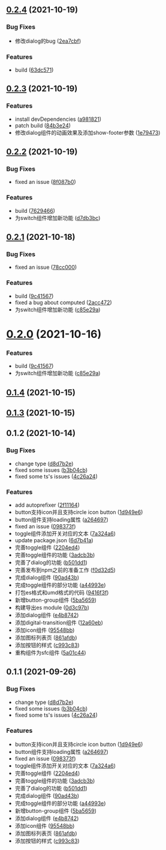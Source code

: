 ## [0.2.4](https://github.com/xiaohaifengke/Titans-UI/compare/v0.2.3...v0.2.4) (2021-10-19)


### Bug Fixes

* 修改dialog的bug ([2ea7cbf](https://github.com/xiaohaifengke/Titans-UI/commit/2ea7cbf50d315c2fdddf4842ca0669574d380377))


### Features

* build ([63dc571](https://github.com/xiaohaifengke/Titans-UI/commit/63dc57170fd7c80c1b7edb4d5e771923909e35b7))



## [0.2.3](https://github.com/xiaohaifengke/Titans-UI/compare/v0.2.2...v0.2.3) (2021-10-19)


### Features

* install devDependencies ([a981821](https://github.com/xiaohaifengke/Titans-UI/commit/a98182162b6933d3d442d83a07e45742be1b751c))
* patch build ([84b3e24](https://github.com/xiaohaifengke/Titans-UI/commit/84b3e2443e1e0c54be0994f58dbc502eba9a70e3))
* 修改dialog组件的动画效果及添加show-footer参数 ([1e79473](https://github.com/xiaohaifengke/Titans-UI/commit/1e7947388a1f919e48fd9ad9b6e20c0c8a3b3e98))



## [0.2.2](https://github.com/xiaohaifengke/Titans-UI/compare/v0.2.1...v0.2.2) (2021-10-19)


### Bug Fixes

* fixed an issue ([8f087b0](https://github.com/xiaohaifengke/Titans-UI/commit/8f087b0e40ec4971ce6ab0e73e32fd42f6869797))


### Features

* build ([7629466](https://github.com/xiaohaifengke/Titans-UI/commit/76294664676b93757fe8a153e589241764ffd2a3))
* 为switch组件增加新功能 ([d7db3bc](https://github.com/xiaohaifengke/Titans-UI/commit/d7db3bccc8c873db437d02c0f602ac71ec1d2183))



## [0.2.1](https://github.com/xiaohaifengke/Titans-UI/compare/v0.1.4...v0.2.1) (2021-10-18)


### Bug Fixes

* fixed an issue ([78cc000](https://github.com/xiaohaifengke/Titans-UI/commit/78cc0006eec1736170d88999a29167ce2142a742))


### Features

* build ([9c41567](https://github.com/xiaohaifengke/Titans-UI/commit/9c4156760062224c8de1a700c774a5ce59d6ad63))
* fixed a bug about computed ([2acc472](https://github.com/xiaohaifengke/Titans-UI/commit/2acc472708c724bf85e44c12fd04ffc001c2a45b))
* 为switch组件增加新功能 ([c85e29a](https://github.com/xiaohaifengke/Titans-UI/commit/c85e29a7e5d77518501724cdf3ea89f334a49803))



# [0.2.0](https://github.com/xiaohaifengke/Titans-UI/compare/v0.1.4...v0.2.0) (2021-10-16)


### Features

* build ([9c41567](https://github.com/xiaohaifengke/Titans-UI/commit/9c4156760062224c8de1a700c774a5ce59d6ad63))
* 为switch组件增加新功能 ([c85e29a](https://github.com/xiaohaifengke/Titans-UI/commit/c85e29a7e5d77518501724cdf3ea89f334a49803))



## [0.1.4](https://github.com/xiaohaifengke/Titans-UI/compare/v0.1.2...v0.1.4) (2021-10-15)



## [0.1.3](https://github.com/xiaohaifengke/Titans-UI/compare/v0.1.2...v0.1.3) (2021-10-15)



## 0.1.2 (2021-10-14)


### Bug Fixes

* change type ([d8d7b2e](https://github.com/xiaohaifengke/Titans-UI/commit/d8d7b2edc54bd1330c5e7230bff1a8586c29639d))
* fixed some issues ([b3b04cb](https://github.com/xiaohaifengke/Titans-UI/commit/b3b04cb0813e8bed8c364f7f4f945518dc3a2fd2))
* fixed some ts's issues ([4c26a24](https://github.com/xiaohaifengke/Titans-UI/commit/4c26a2481b6f103964e6ee281954a0bb830aa2db))


### Features

* add autoprefixer ([2f11164](https://github.com/xiaohaifengke/Titans-UI/commit/2f1116475445c107f93c4d9d217e420479d3d3a2))
* button支持icon并且支持circle icon button ([1d949e6](https://github.com/xiaohaifengke/Titans-UI/commit/1d949e68ffb1294891fcfef56dd9fb7bf1c0026d))
* button组件支持loading属性 ([a264697](https://github.com/xiaohaifengke/Titans-UI/commit/a26469727e398e2d87febfac5708b3b16f04b08d))
* fixed an issue ([098373f](https://github.com/xiaohaifengke/Titans-UI/commit/098373f863f3481d283bddbac4d2bcf6b3b183bd))
* toggle组件添加开关对应的文本 ([7a324a6](https://github.com/xiaohaifengke/Titans-UI/commit/7a324a626fcbc4b4db87186424b84996dfb613da))
* update package.json ([6d7b41a](https://github.com/xiaohaifengke/Titans-UI/commit/6d7b41ae80a7afab40a0c7219911fd2a9ef14592))
* 完善toggle组件 ([2204ed4](https://github.com/xiaohaifengke/Titans-UI/commit/2204ed49db46a14fa6486de1eb45e14baa64dd98))
* 完善toggle组件的功能 ([3adcb3b](https://github.com/xiaohaifengke/Titans-UI/commit/3adcb3b73d46dff0fe29e63bcb526fac013fb2bf))
* 完善了dialog的功能 ([b501dd1](https://github.com/xiaohaifengke/Titans-UI/commit/b501dd13e2e547798ccb085fb35e81fe656f69b3))
* 完善发布到npm之前的准备工作 ([f0d32d5](https://github.com/xiaohaifengke/Titans-UI/commit/f0d32d52911fde89c4f303d9bb75f08a4efe5348))
* 完成dialog组件 ([90ad43b](https://github.com/xiaohaifengke/Titans-UI/commit/90ad43b41b8124c67409d4882464b80dea544e4d))
* 完成toggle组件的部分功能 ([a44993e](https://github.com/xiaohaifengke/Titans-UI/commit/a44993ea1de5652a13cb27384f283826e0358f1b))
* 打包es格式和umd格式的代码 ([9416f3f](https://github.com/xiaohaifengke/Titans-UI/commit/9416f3fac181ac2ffac391beaaa16e817322ea61))
* 新增button-group组件 ([5ba5659](https://github.com/xiaohaifengke/Titans-UI/commit/5ba56593653c3f4d01772d445388d8af9c115228))
* 构建导出es module ([0d3c97b](https://github.com/xiaohaifengke/Titans-UI/commit/0d3c97bd6c73cdcac9c59e1375994e1611e1f34a))
* 添加dialog组件 ([e4b8742](https://github.com/xiaohaifengke/Titans-UI/commit/e4b874210f4cc1baff1cc832264db52c0a56123b))
* 添加digital-transition组件 ([12a60eb](https://github.com/xiaohaifengke/Titans-UI/commit/12a60ebacc081cd3aef1cb8022f7624a538e60ea))
* 添加icon组件 ([95548bb](https://github.com/xiaohaifengke/Titans-UI/commit/95548bbee491e6f61f7801cd4b9bf5f7d30098cd))
* 添加图标列表页 ([861afdb](https://github.com/xiaohaifengke/Titans-UI/commit/861afdbd2e5dd53766437ae6342c7b353942606c))
* 添加按钮的样式 ([c993c83](https://github.com/xiaohaifengke/Titans-UI/commit/c993c83d91171b36ac407231fac65bfc7f899b74))
* 重构组件为sfc组件 ([5a01c44](https://github.com/xiaohaifengke/Titans-UI/commit/5a01c4440a07cd27d7073b3c21f6d77b2a9293bd))



## 0.1.1 (2021-09-26)


### Bug Fixes

* change type ([d8d7b2e](https://github.com/xiaohaifengke/Titans-UI/commit/d8d7b2edc54bd1330c5e7230bff1a8586c29639d))
* fixed some issues ([b3b04cb](https://github.com/xiaohaifengke/Titans-UI/commit/b3b04cb0813e8bed8c364f7f4f945518dc3a2fd2))
* fixed some ts's issues ([4c26a24](https://github.com/xiaohaifengke/Titans-UI/commit/4c26a2481b6f103964e6ee281954a0bb830aa2db))


### Features

* button支持icon并且支持circle icon button ([1d949e6](https://github.com/xiaohaifengke/Titans-UI/commit/1d949e68ffb1294891fcfef56dd9fb7bf1c0026d))
* button组件支持loading属性 ([a264697](https://github.com/xiaohaifengke/Titans-UI/commit/a26469727e398e2d87febfac5708b3b16f04b08d))
* fixed an issue ([098373f](https://github.com/xiaohaifengke/Titans-UI/commit/098373f863f3481d283bddbac4d2bcf6b3b183bd))
* toggle组件添加开关对应的文本 ([7a324a6](https://github.com/xiaohaifengke/Titans-UI/commit/7a324a626fcbc4b4db87186424b84996dfb613da))
* 完善toggle组件 ([2204ed4](https://github.com/xiaohaifengke/Titans-UI/commit/2204ed49db46a14fa6486de1eb45e14baa64dd98))
* 完善toggle组件的功能 ([3adcb3b](https://github.com/xiaohaifengke/Titans-UI/commit/3adcb3b73d46dff0fe29e63bcb526fac013fb2bf))
* 完善了dialog的功能 ([b501dd1](https://github.com/xiaohaifengke/Titans-UI/commit/b501dd13e2e547798ccb085fb35e81fe656f69b3))
* 完成dialog组件 ([90ad43b](https://github.com/xiaohaifengke/Titans-UI/commit/90ad43b41b8124c67409d4882464b80dea544e4d))
* 完成toggle组件的部分功能 ([a44993e](https://github.com/xiaohaifengke/Titans-UI/commit/a44993ea1de5652a13cb27384f283826e0358f1b))
* 新增button-group组件 ([5ba5659](https://github.com/xiaohaifengke/Titans-UI/commit/5ba56593653c3f4d01772d445388d8af9c115228))
* 添加dialog组件 ([e4b8742](https://github.com/xiaohaifengke/Titans-UI/commit/e4b874210f4cc1baff1cc832264db52c0a56123b))
* 添加icon组件 ([95548bb](https://github.com/xiaohaifengke/Titans-UI/commit/95548bbee491e6f61f7801cd4b9bf5f7d30098cd))
* 添加图标列表页 ([861afdb](https://github.com/xiaohaifengke/Titans-UI/commit/861afdbd2e5dd53766437ae6342c7b353942606c))
* 添加按钮的样式 ([c993c83](https://github.com/xiaohaifengke/Titans-UI/commit/c993c83d91171b36ac407231fac65bfc7f899b74))



